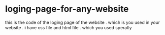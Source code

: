 # loging-page-for-any-website
this is the  code of the loging page of the website . which is you used  in your website . i have css file and html file  . which you used speratly 
